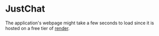 # JustChat

The application's webpage might take a few seconds to load since it is hosted on a free tier of [render](https://render.com/).
